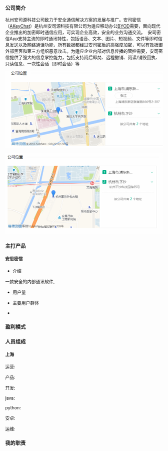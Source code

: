 ### 公司简介

 

杭州安司源科技公司致力于安全通信解决方案的发展与推广。安司密信（[AKeyChat](http://www.akey.me/)）是杭州安司源科技有限公司为适应移动办公[BYOD](https://baike.baidu.com/item/BYOD/6325971)需要，面向现代企业推出的加密即时通信应用，可实现企业高效，安全的业务沟通交流。  安司密信App支持主流的即时通讯特性，包括语音、文本、图片、短视频、文件等即时信息发送以及网络通话功能，所有数据都经过安司密盾的高强度加密，可以有效抵御外部黑客和第三方组织恶意攻击。为适应企业内部对信息传播的管控需要，安司密信提供了强大的信息掌控能力，包括支持阅后即焚、远程撤销、阅读/销毁回执、只读信息、一次性会话（即时会话）等 



![1529136146557](assets/1529136146557.png)

![1529136161684](assets/1529136161684.png)



### 主打产品



#### 安思密信

- 介绍

一款安全的内部通讯软件,

- 用户量



- 主要用户群体



- 



### 盈利模式





### 人员组成

#### 上海



运营: 

产品: 

开发: 

java: 

python: 

安卓: 

运维: 



### 我的职责











